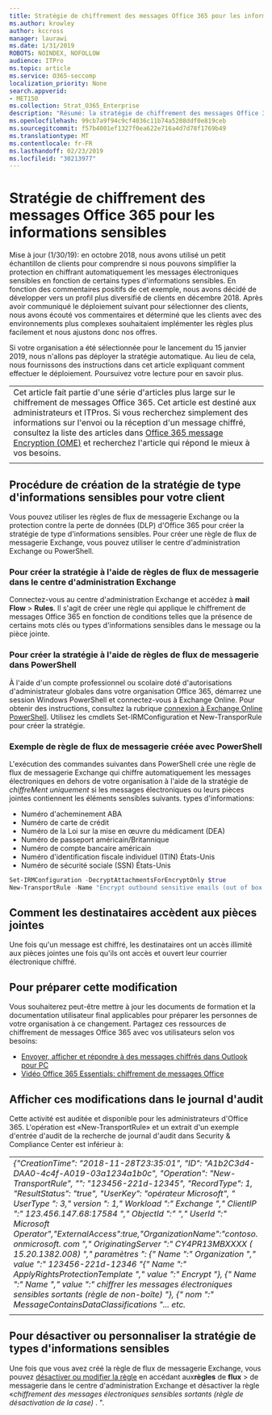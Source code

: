 ```yaml
---
title: Stratégie de chiffrement des messages Office 365 pour les informations sensibles
ms.author: krowley
author: kccross
manager: laurawi
ms.date: 1/31/2019
ROBOTS: NOINDEX, NOFOLLOW
audience: ITPro
ms.topic: article
ms.service: O365-seccomp
localization_priority: None
search.appverid:
- MET150
ms.collection: Strat_O365_Enterprise
description: "Résumé: la stratégie de chiffrement des messages Office 365 pour les types d'informations sensibles est désormais disponible."
ms.openlocfilehash: 99cb7a9f94c9cf4036c11b74a5208ddf0e819ceb
ms.sourcegitcommit: f57b4001ef1327f0ea622e716a4d7d78f1769b49
ms.translationtype: MT
ms.contentlocale: fr-FR
ms.lasthandoff: 02/23/2019
ms.locfileid: "30213977"
---
```

# <a name="office-365-message-encryption-policy-for-sensitive-information"></a>Stratégie de chiffrement des messages Office 365 pour les informations sensibles

Mise à jour (1/30/19): en octobre 2018, nous avons utilisé un petit échantillon de clients pour comprendre si nous pouvons simplifier la protection en chiffrant automatiquement les messages électroniques sensibles en fonction de certains types d'informations sensibles. En fonction des commentaires positifs de cet exemple, nous avons décidé de développer vers un profil plus diversifié de clients en décembre 2018. Après avoir communiqué le déploiement suivant pour sélectionner des clients, nous avons écouté vos commentaires et déterminé que les clients avec des environnements plus complexes souhaitaient implémenter les règles plus facilement et nous ajustons donc nos offres.

Si votre organisation a été sélectionnée pour le lancement du 15 janvier 2019, nous n'allons pas déployer la stratégie automatique. Au lieu de cela, nous fournissons des instructions dans cet article expliquant comment effectuer le déploiement. Poursuivez votre lecture pour en savoir plus.

||
|:-----|
|Cet article fait partie d'une série d'articles plus large sur le chiffrement de messages Office 365. Cet article est destiné aux administrateurs et ITPros. Si vous recherchez simplement des informations sur l'envoi ou la réception d'un message chiffré, consultez la liste des articles dans [Office 365 message Encryption (OME)](ome.md) et recherchez l'article qui répond le mieux à vos besoins. |
||

## <a name="how-to-create-the-sensitive-information-type-policy-for-your-tenant"></a>Procédure de création de la stratégie de type d'informations sensibles pour votre client

Vous pouvez utiliser les règles de flux de messagerie Exchange ou la protection contre la perte de données (DLP) d'Office 365 pour créer la stratégie de type d'informations sensibles. Pour créer une règle de flux de messagerie Exchange, vous pouvez utiliser le centre d'administration Exchange ou PowerShell.

### <a name="to-create-the-policy-by-using-mail-flow-rules-in-the-eac"></a>Pour créer la stratégie à l'aide de règles de flux de messagerie dans le centre d'administration Exchange

Connectez-vous au centre d'administration Exchange et accédez à **mail Flow** > **Rules**. Il s'agit de créer une règle qui applique le chiffrement de messages Office 365 en fonction de conditions telles que la présence de certains mots clés ou types d'informations sensibles dans le message ou la pièce jointe.

### <a name="to-create-the-policy-by-using-mail-flow-rules-in-powershell"></a>Pour créer la stratégie à l'aide de règles de flux de messagerie dans PowerShell

À l'aide d'un compte professionnel ou scolaire doté d'autorisations d'administrateur globales dans votre organisation Office 365, démarrez une session Windows PowerShell et connectez-vous à Exchange Online. Pour obtenir des instructions, consultez la rubrique [connexion à Exchange Online PowerShell](https://aka.ms/exopowershell). Utilisez les cmdlets Set-IRMConfiguration et New-TransporRule pour créer la stratégie.

### <a name="example-mail-flow-rule-created-with-powershell"></a>Exemple de règle de flux de messagerie créée avec PowerShell

L'exécution des commandes suivantes dans PowerShell crée une règle de flux de messagerie Exchange qui chiffre automatiquement les messages électroniques en dehors de votre organisation à l'aide de la stratégie de *chiffreMent uniquement* si les messages électroniques ou leurs pièces jointes contiennent les éléments sensibles suivants. types d'informations:

- Numéro d'acheminement ABA
- Numéro de carte de crédit
- Numéro de la Loi sur la mise en œuvre du médicament (DEA)
- Numéro de passeport américain/Britannique
- Numéro de compte bancaire américain
- Numéro d'identification fiscale individuel (ITIN) États-Unis
- Numéro de sécurité sociale (SSN) États-Unis

```powershell
Set-IRMConfiguration -DecryptAttachmentsForEncryptOnly $true
New-TransportRule -Name "Encrypt outbound sensitive emails (out of box rule)" -SentToScope  NotInOrganization  -ApplyRightsProtectionTemplate "Encrypt" -MessageContainsDataClassifications @(@{Name="ABA Routing Number"; minCount="1"},@{Name="Credit Card Number"; minCount="1"},@{Name="Drug Enforcement Agency (DEA) Number"; minCount="1"},@{Name="U.S. / U.K. Passport Number"; minCount="1"},@{Name="U.S. Bank Account Number"; minCount="1"},@{Name="U.S. Individual Taxpayer Identification Number (ITIN)"; minCount="1"},@{Name="U.S. Social Security Number (SSN)"; minCount="1"}) -SenderNotificationType "NotifyOnly"
```

## <a name="how-recipients-access-attachments"></a>Comment les destinataires accèdent aux pièces jointes

Une fois qu'un message est chiffré, les destinataires ont un accès illimité aux pièces jointes une fois qu'ils ont accès et ouvert leur courrier électronique chiffré.

## <a name="to-prepare-for-this-change"></a>Pour préparer cette modification

Vous souhaiterez peut-être mettre à jour les documents de formation et la documentation utilisateur final applicables pour préparer les personnes de votre organisation à ce changement. Partagez ces ressources de chiffrement de messages Office 365 avec vos utilisateurs selon vos besoins:

- [Envoyer, afficher et répondre à des messages chiffrés dans Outlook pour PC](https://support.office.com/article/send-view-and-reply-to-encrypted-messages-in-outlook-for-pc-eaa43495-9bbb-4fca-922a-df90dee51980)
- [Vidéo Office 365 Essentials: chiffrement de messages Office](https://youtu.be/CQR0cG_iEUc)

## <a name="view-these-changes-in-the-audit-log"></a>Afficher ces modifications dans le journal d'audit

Cette activité est auditée et disponible pour les administrateurs d'Office 365. L'opération est «New-TransportRule» et un extrait d'un exemple d'entrée d'audit de la recherche de journal d'audit dans Security & Compliance Center est inférieur à:

|     |
| --- |
| *{"CreationTime": "2018-11-28T23:35:01", "ID": "A1b2C3d4-DAA0-4c4f-A019-03a1234a1b0c", "Operation": "New-TransportRule", "": "123456-221d-12345", "RecordType": 1, "ResultStatus": "true", "UserKey": "opérateur Microsoft", " UserType ": 3," version ": 1," Workload ":" Exchange "," ClientIP ":" 123.456.147.68:17584 "," ObjectId ":" "," UserId ":" Microsoft Operator","ExternalAccess":true,"OrganizationName":"contoso. onmicrosoft. com "," OriginatingServer ":" CY4PR13MBXXXX ( 15.20.1382.008) "," paramètres ": {" Name ":" Organization "," value ":" 123456-221d-12346 "{" Name ":" ApplyRightsProtectionTemplate "," value ":" Encrypt "}, {" Name ":" Name "," value ":" chiffrer les messages électroniques sensibles sortants (règle de non-boîte) "}, {" nom ":" MessageContainsDataClassifications "... etc.* |
| |

## <a name="to-disable-or-customize-the-sensitive-information-types-policy"></a>Pour désactiver ou personnaliser la stratégie de types d'informations sensibles

Une fois que vous avez créé la règle de flux de messagerie Exchange, vous pouvez [désactiver ou modifier la règle](https://docs.microsoft.com/exchange/security-and-compliance/mail-flow-rules/manage-mail-flow-rules#enable-or-disable-a-mail-flow-rule) en accédant aux**règles** de **flux** > de messagerie dans le centre d'administration Exchange et désactiver la règle «*chiffrement des messages électroniques sensibles sortants (règle de désactivation de la case)* . ".
